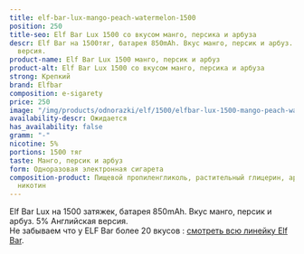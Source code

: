 ```yaml
---
title: elf-bar-lux-mango-peach-watermelon-1500
position: 250
title-seo: Elf Bar Lux 1500 со вкусом манго, персика и арбуза
descr: Elf Bar на 1500тяг, батарея 850mAh. Вкус манго, персик и арбуз. 5% Английская
  версия.
product-name: Elf Bar Lux 1500 манго, персик и арбуз
product-alt: Elf Bar Lux 1500 со вкусом манго, персика и арбуза
strong: Крепкий
brand: Elfbar
composition: e-sigarety
price: 250
image: "/img/products/odnorazki/elf/1500/elfbar-lux-1500-mango-peach-watermelon.jpg"
availability-descr: Ожидается
has_availability: false
gramm: "-"
nicotine: 5%
portions: 1500 тяг
taste: Манго, персик и арбуз
form: Одноразовая электронная сигарета
composition-product: Пищевой пропиленгликоль, растительный глицерин, ароматизатор,
  никотин
---
```


Elf Bar Lux на 1500 затяжек, батарея 850mAh. Вкус манго, персик и арбуз. 5% Английская версия.<br>
Не забываем что у ELF Bar более 20 вкусов : [смотреть всю линейку Elf Bar](/elfbar).